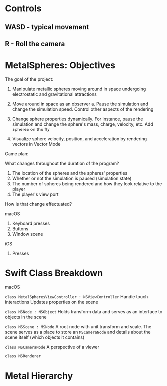 # Controls

## WASD - typical movement
## R - Roll the camera
## 

# MetalSpheres: Objectives

The goal of the project:


1. Manipulate metallic spheres moving around in space undergoing electrostatic and gravitational attractions

2. Move around in space as an observer
    a. Pause the simulation and change the simulation speed. Control other aspects of the rendering
    
3. Change sphere properties dynamically. For instance, pause the simulation and change the sphere's mass, charge, velocity, etc. Add spheres on the fly

4. Visualize sphere velocity, position, and acceleration by rendering vectors in Vector Mode


Game plan:


What changes throughout the duration of the program?

1. The location of the spheres and the spheres' properties
2. Whether or not the simulation is paused (simulation state)
3. The number of spheres being rendered and how they look relative to the player
4. The player's view port


How is that change effectuated?

macOS

1. Keyboard presses
2. Buttons
3. Window scene

iOS

1. Presses




# Swift Class Breakdown

macOS

`class MetalSpheresViewController : NSViewController`
    Handle touch interactions
    Updates properties on the scene
    
`class MSNode : NSObject`
    Holds transform data and serves as an interface to objects
    in the scene
    
`class MSScene : MSNode`
    A root node with unit transform and scale. The scene serves as a place to
    store an `MSCameraNode` and details about the scene itself (which objects it contains)

`class MSCameraNode`
    A perspective of a viewer

`class MSRenderer`


# Metal Hierarchy



